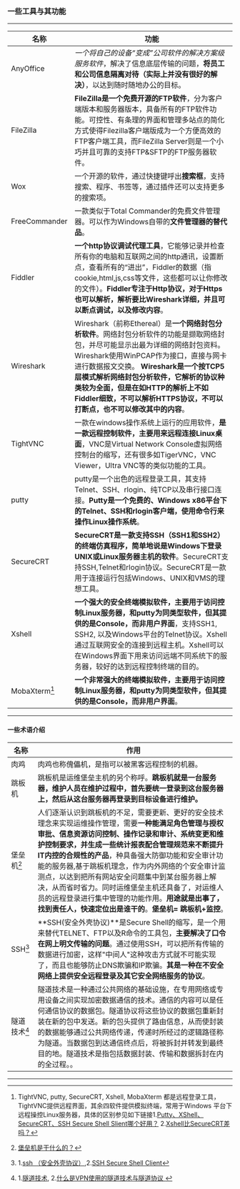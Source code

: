 ### 一些工具与其功能

***

| 名称 | 功能 |
|--------|--------|
| AnyOffice  | *一个将自己的设备“变成”公司软件的解决方案级服务软件*，解决了信息底层传输的问题，**将员工和公司信息隔离对待（实际上并没有很好的解决）**，以达到随时随地办公的目标。       |
| FileZilla  | **FileZilla是一个免费开源的FTP软件**，分为客户端版本和服务器版本，具备所有的FTP软件功能。可控性、有条理的界面和管理多站点的简化方式使得Filezilla客户端版成为一个方便高效的FTP客户端工具，而FileZilla Server则是一个小巧并且可靠的支持FTP&SFTP的FTP服务器软件。   |
| Wox  | 一个开源的软件，通过快捷键呼出**搜索框**，支持搜索、程序、书签等，通过插件还可以支持更多的搜索项。     |
| FreeCommander  | 一款类似于Total Commander的免费文件管理器。可以作为Windows自带的**文件管理器的替代品**。   |
| Fiddler  | **一个http协议调试代理工具**，它能够记录并检查所有你的电脑和互联网之间的http通讯，设置断点，查看所有的“进出”，Fiddler的数据（指cookie,html,js,css等文件，这些都可以让你修改的文件）。**Fiddler专注于Http协议，对于Https也可以解析，解析要比Wireshark详细，并且可以断点调试，以及修改内容**。   |
| Wireshark  | Wireshark（前称Ethereal）是**一个网络封包分析软件**。网络封包分析软件的功能是撷取网络封包，并尽可能显示出最为详细的网络封包资料。Wireshark使用WinPCAP作为接口，直接与网卡进行数据报文交换。 **Wireshark是一个按TCP5层模式解析网络封包分析软件，它解析的协议种类较为全面，但是在如HTTP的解析上不如Fiddler细致，不可以解析HTTPS协议，不可以打断点，也不可以修改其中的内容**。  |
| TightVNC  | 一款在windows操作系统上运行的应用软件，**是一款远程控制软件，主要用来远程连接Linux桌面**，VNC是Virtual Network Console虚拟网络控制台的缩写，还有很多如TigerVNC，VNC Viewer，Ultra VNC等的类似功能的工具。   |
| putty  | putty是一个出色的远程登录工具，其支持Telnet、SSH、rlogin、纯TCP以及串行接口连接。**Putty是一个免费的、Windows x86平台下的Telnet、SSH和rlogin客户端，使用命令行来操作Linux操作系统**。   |
| SecureCRT  | **SecureCRT是一款支持SSH（SSH1和SSH2）的终端仿真程序，简单地说是Windows下登录UNIX或Linux服务器主机的软件**。SecureCRT支持SSH,Telnet和rlogin协议。SecureCRT是一款用于连接运行包括Windows、UNIX和VMS的理想工具。  |
| Xshell  | **一个强大的安全终端模拟软件，主要用于访问控制Linux服务器，和putty为同类型软件，但其提供的是Console，而非用户界面**，支持SSH1, SSH2, 以及Windows平台的Telnet协议。Xshell通过互联网安全的连接到远程主机。Xshell可以在Windows界面下用来访问远端不同系统下的服务器，较好的达到远程控制终端的目的。   |
| MobaXterm[^1]  | **一个非常强大的终端模拟软件，主要用于访问控制Linux服务器，和putty为同类型软件，但其提供的是Console，而非用户界面**。   |









* * *
#### 一些术语介绍

| 名称 | 作用 |
|--------|--------|
| 肉鸡  | 肉鸡也称傀儡机，是指可以被黑客远程控制的机器。       |
| 跳板机  | 跳板机是运维堡垒主机的另个称呼。**跳板机就是一台服务器，维护人员在维护过程中，首先要统一登录到这台服务器上，然后从这台服务器再登录到目标设备进行维护。**      |
| 堡垒机[^2]  | 人们逐渐认识到跳板机的不足，需要更新、更好的安全技术理念来实现运维操作管理，需要**一种能满足角色管理与授权审批、信息资源访问控制、操作记录和审计、系统变更和维护控制要求，并生成一些统计报表配合管理规范来不断提升IT内控的合规性的产品**，种具备强大防御功能和安全审计功能的服务器,基于跳板机理念，作为内外网络的个安全审计监测点，以达到把所有网站安全问题集中到某台服务器上解决，从而省时省力。同时运维堡垒主机还具备了，对运维人员的远程登录进行集中管理的功能作用。**用途就是出事了，找到责任人，快速定位出是谁干的**。**堡垒机= 跳板机+监控**。      |
| SSH[^3]  | **SSH(安全外壳协议)**是Secure Shell的缩写，是一个用来替代TELNET、FTP以及R命令的工具包，**主要解决了口令在网上明文传输的问题**。通过使用SSH，可以把所有传输的数据进行加密，这样"中间人"这种攻击方式就不可能实现了，而且也能够防止DNS欺骗和IP欺骗。**其是一种在不安全网络上提供安全远程登录及其它安全网络服务的协议**。        |
| 隧道技术[^4]  | 隧道技术是一种通过公共网络的基础设施，在专用网络或专用设备之间实现加密数据通信的技术。通信的内容可以是任何通信协议的数据包。隧道协议将这些协议的数据包重新封装在新的包中发送。新的包头提供了路由信息，从而使封装的数据能够通过公共网络传递，传递时所经过的逻辑路径称为隧道。当数据包到达通信终点后，将被拆封并转发到最终目的地。隧道技术是指包括数据封装、传输和数据拆封在内的全过程。。        |

* * *
[^1]: TightVNC, putty, SecureCRT, Xshell, MobaXterm 都是远程登录工具，TightVNC提供远程界面，其余四软件提供模拟终端，常用于Windows 平台下远程操控Linux服务器，具体的区别参见如下链接1.[Putty、XShell、SecureCRT、SSH Secure Shell Slient哪个好用？](https://www.zhihu.com/question/25344597) 2.[Xshell比SecureCRT差吗？](https://www.zhihu.com/question/24447656)
[^2]: [堡垒机是干什么的？](https://www.zhihu.com/question/21036511)
[^3]: 1.[ssh （安全外壳协议）](https://baike.baidu.com/item/ssh/10407),2.[SSH Secure Shell Client](https://baike.baidu.com/item/SSH%20Secure%20Shell%20Client/8174251?fr=aladdin)
[^4]: 1.[隧道技术](https://baike.baidu.com/item/%E9%9A%A7%E9%81%93%E6%8A%80%E6%9C%AF), 2.[什么是VPN使用的隧道技术与隧道协议 ](http://blog.chinaunix.net/uid-13971488-id-2858603.html)